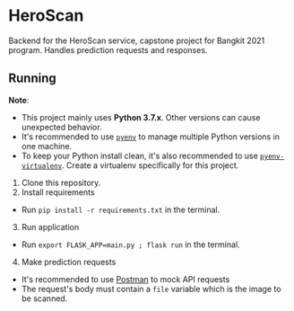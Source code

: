 # HeroScan

Backend for the HeroScan service, capstone project
for Bangkit 2021 program. Handles prediction requests
and responses.

## Running

**Note**:  
* This project mainly uses **Python 3.7.x**. Other versions can cause unexpected behavior.  
* It's recommended to use [`pyenv`](https://github.com/pyenv/pyenv) to manage multiple Python versions in one machine.  
* To keep your Python install clean, it's also recommended to use [`pyenv-virtualenv`](https://github.com/pyenv/pyenv-virtualenv). Create a virtualenv specifically for this project.  

1. Clone this repository.
2. Install requirements
  * Run `pip install -r requirements.txt` in the terminal.
3. Run application
  * Run `export FLASK_APP=main.py ; flask run` in the terminal.
4. Make prediction requests
  * It's recommended to use [Postman](https://www.postman.com) to mock API requests
  * The request's body must contain a `file` variable which is the image to be scanned.
